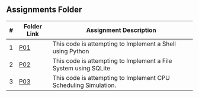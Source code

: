 ##  Assignments Folder

|   #   | Folder Link           | Assignment Description                                                                       |
| :---: | --------------------- | ---------------------------------------------------------------------------------------------|
|   1   |[P01](/Assignments/P01)|This code is attempting to Implement a Shell using Python                                     |
|   2   |[P02](/Assignments/P02)|This code is attempting to Implement a File System using SQLite                               |
|   3   |[P03](/Assignments/P03)|This code is attempting to Implement CPU Scheduling Simulation.                               |
                                                          

